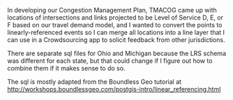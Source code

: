 In developing our Congestion Management Plan, TMACOG came up with locations of intersections and links projected to be Level of Service D, E, or F based on our travel demand model, and I wanted to convert the points to linearly-referenced events so I can merge all locations into a line layer that I can use in a Crowdsourcing app to solicit feedback from other jurisdictions. 

There are separate sql files for Ohio and Michigan because the LRS schema was different for each state, but that could change if I figure out how to combine them if it makes sense to do so.

The sql is mostly adapted from the Boundless Geo tutorial at http://workshops.boundlessgeo.com/postgis-intro/linear_referencing.html
